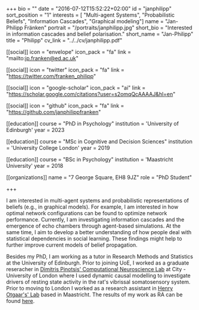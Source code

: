 +++
bio = ""
date = "2016-07-12T15:52:22+02:00"
id = "janphilipp"
sort_position = "1"
interests = [ "Multi-agent Systems", "Probabilistic Beliefs", "Information Cascades", "Graphical modeling"]
name = "Jan-Philipp Fränken"
portrait = "/portraits/janphilipp.jpg"
short_bio = "Interested in information cascades and belief polarisation."
short_name = "Jan-Philipp"
title = "Philipp"
cv_link = "../../cv/janphilipp.pdf"

[[social]]
    icon = "envelope"
    icon_pack = "fa"
    link = "mailto:jp.franken@ed.ac.uk"

[[social]]
    icon = "twitter"
    icon_pack = "fa"
    link = "https://twitter.com/franken_philipp"

[[social]]
    icon = "google-scholar"
    icon_pack = "ai"
    link = "https://scholar.google.com/citations?user=s2omqQcAAAAJ&hl=en"

[[social]]
    icon = "github"
    icon_pack = "fa"
    link = "https://github.com/janphilippfranken"

[[education]]
 course = "PhD in Psychology"
 institution = 'University of Edinburgh'
 year = 2023

 [[education]]
  course = "MSc in Cognitive and Decision Sciences"
  institution = 'University College London'
  year = 2019

 [[education]]
  course = "BSc in Psychology"
  institution = 'Maastricht University'
  year = 2018

[[organizations]]
    name = "7 George Square, EH8 9JZ"
    role = "PhD Student"

+++


<!--  I am a PhD student in Neil Bramley's Computational Cognitive Science Lab at the University of Edinburgh. -->

I am interested in multi-agent systems and probabilistic representations of beliefs (e.g., in graphical models). For example, I am interested in how optimal network configurations can be found to optimize network performance. Currently, I am investigating information cascades and the emergence of echo chambers through agent-based simulations. At the same time, I aim to develop a better understanding of how people deal with statistical dependencies in social learning. These findings might help to further improve current models of belief propagation.

Besides my PhD, I am working as a tutor in Research Methods and Statistics at the University of Edinburgh. Prior to joining UoE, I worked as a graduate reseracher in [Dimitris Pinotsis' Computational Neuroscience Lab](https://www.pinotsislab.com/) at City - University of London where I used dynamic causal modelling to investigate drivers of resting state activity in the rat's vibrissal somatosensory system. Prior to moving to London I worked as a research assistant in [Henry Otgaar's' Lab](https://henryotgaar.wixsite.com/henryotgaar) based in Maastricht. The results of my work as RA can be found [here](https://www.sciencedirect.com/science/article/pii/S0001691818302385).



<!-- You can write $\LaTeX$ and *Markdown* here. -->
